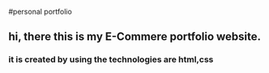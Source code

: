 #personal portfolio
## hi, there this is my E-Commere portfolio website.
### it is created by using the technologies are html,css
